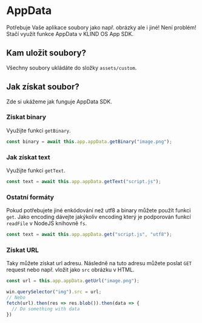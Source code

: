 # AppData

Potřebuje Vaše aplikace soubory jako např. obrázky ale i jiné! Není problém! Stačí využít funkce AppData v KLIND OS App SDK.

## Kam uložit soubory?

Všechny soubory ukládáte do složky `assets/custom`.

## Jak získat soubor?

Zde si ukážeme jak funguje AppData SDK.

### Získat binary

Využijte funkci `getBinary`.

```javascript
const binary = await this.app.appData.getBinary("image.png");
```

### Jak získat text

Využijte funkci `getText`.

```javascript
const text = await this.app.appData.getText("script.js");
```

### Ostatní formáty

Pokud potřebujete jiné enkódování než utf8 a binary můžete použít funkci `get`. Jako encoding dávejte jakýkoliv encoding který je podporován funkcí `readFile` v NodeJS knihovně `fs`.

```javascript
const text = await this.app.appData.get("script.js", "utf8");
```

### Získat URL

Taky můžete získat url adresu. Následně na tuto adresu můžete poslat `GET` request nebo např. vložit jako `src` obrázku v HTML.

```javascript
const url = this.app.appData.getUrl("image.png");

win.querySelector("img").src = url;
// Nebo
fetch(url).then(res => res.blob()).then(data => {
  // Do something with data
})
```
